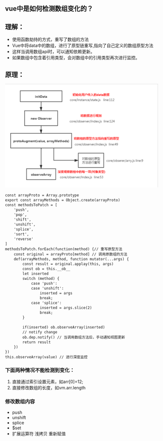 ## vue中是如何检测数组变化的？

## 理解：
- 使用函数劫持的方式，重写了数组的方法
- Vue中将data中的数组，进行了原型链重写,指向了自己定义的数组原型方法
- 这样当调用数组api时，可以通知依赖更新。
- 如果数组中包含着引用类型，会对数组中的引用类型再次进行监控。

## 原理：
![avatar](./img/检测数组变化.png)
```
const arrayProto = Array.prototype
export const arrayMethods = Object.create(arrayProto)
const methodsToPatch = [
    'push',
    'pop',
    'shift',
    'unshift',
    'splice',
    'sort',
    'reverse'
]
methodsToPatch.forEach(function(method) {// 重写原型方法
    const original = arrayProto[method] // 调用原数组的方法
    def(arrayMethods, method, function mutator(...args) {
        const result = original.applay(this, args)
        const ob = this.__ob__
        let inserted
        switch (method) {
            case 'push':
            case 'unshift':
                inserted = args
                break;
            case 'splice':
                inserted = args.slice(2)
                break;
        }

        if(inserted) ob.observeArray(inserted)
        // notify change
        ob.dep.notify() // 当调用数组方法后，手动通知视图更新
        return result
    })
})
this.observeArray(value) // 进行深度监控
```
### 下面两种情况不能检测到变化：
1. 直接通过索引设置元素，如arr[0]=12;
2. 直接修改数组的长度，如vm.arr.length

### 修改数组内容
- push
- unshift
- splice
- $set
- 扩展运算符 浅拷贝 重新赋值
